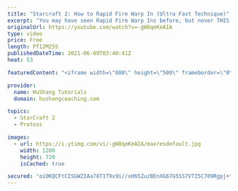 ```yaml
---
title: "Starcraft 2: How to Rapid Fire Warp In (Ultra Fast Technique)"
excerpt: "You may have seen Rapid Fire Warp Ins before, but never THIS fast! This is going to change your protoss macro in starcraft 2 forever. Let's get started!  Starcraft 2: How to Rapid Fire Warp In (Ultra Fast Technique) #Starcraft2 #Protoss #RapidFire  ♦ Coaching --------------------------------------------------------------------------"
originalUrl: https://youtube.com/watch?v=-gW8qeKeAIA
type: video
price: Free
length: PT12M25S
publishedDateTime: 2021-06-09T03:40:41Z
heat: 53

featuredContent: "<iframe width=\"800\" height=\"500\" frameborder=\"0\" src=\"https://www.youtube.com/embed/-gW8qeKeAIA\" allow=\"accelerometer; autoplay; encrypted-media; gyroscope; picture-in-picture\" allowfullscreen></iframe>"

provider:
  name: HuShang Tutorials
  domain: hushangcoaching.com

topics:
  - StarCraft 2
  - Protoss

images:
  - url: https://i.ytimg.com/vi/-gW8qeKeAIA/maxresdefault.jpg
    width: 1280
    height: 720
    isCached: true

secured: "oiOKQCFtCISGWZIAa78T1T9x9i//xH65ZuzBEnXG67G5SS7VTI5C709Rgpj+tMjT9WWXBASeyGk1Olj8AbRo82x2yM9N3M9J+12VDZuKeWI7/8PZRGMXrBRkErKkOH/fXs8Vyjcz+O4AwfW2fLD5mFKketwuOsHFYVT6pU6qmD+rUgGTtiZBAElO6JuWkGi9cMr3TT8BrFrcS0QKeqvbaPlXTDWsqf3GU5Y6EroWd7fTc7ztwIT8qLqTz6A2gQOrxIpq+FkrykrpspoUWsgUR8wEl/1QrQRBblocrz51x6qNpp8jNwROvMAntiiz8Z+ycApU/5rbqrRDzgVuLEZ3OBdhL0HztkmUV6kfLDKANjudn24lPIwqRyVq6OBlFTTO1jqZ+Uz8/hbhJomJO0eyVTzHt3QlH0Ccxlq27gJZzCg=;IuqQcxhMD7O8qD1j/evEQA=="
---
```


